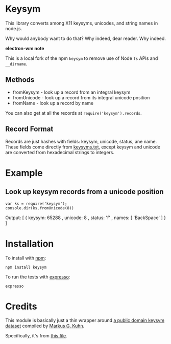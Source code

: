 # Keysym

This library converts among X11 keysyms, unicodes, and string names in node.js.

Why would anybody want to do that? Why indeed, dear reader. Why indeed.

**electron-wm note**

This is a local fork of the npm `keysym` to remove use of Node `fs` APIs and `__dirname`.

## Methods

- fromKeysym - look up a record from an integral keysym
- fromUnicode - look up a record from its integral unicode position
- fromName - look up a record by name

You can also get at all the records at `require('keysym').records`.

## Record Format

Records are just hashes with fields: keysym, unicode, status, ane name.
These fields come directly from
[keysyms.txt](http://www.cl.cam.ac.uk/~mgk25/ucs/keysyms.txt),
except keysym and unicode are converted from hexadecimal strings to integers.

# Example

## Look up keysym records from a unicode position

    var ks = require('keysym');
    console.dir(ks.fromUnicode(8))

Output:
[ { keysym: 65288
, unicode: 8
, status: 'f'
, names: [ 'BackSpace' ]
}
]

# Installation

To install with [npm](http://github.com/isaacs/npm):

    npm install keysym

To run the tests with [expresso](http://github.com/visionmedia/expresso):

    expresso

# Credits

This module is basically just a thin wrapper around
[a public domain keysym dataset](http://www.cl.cam.ac.uk/~mgk25/ucs)
compiled by
[Markus G. Kuhn](http://www.cl.cam.ac.uk/~mgk25/).

Specifically, it's from [this file](http://www.cl.cam.ac.uk/~mgk25/ucs/keysyms.txt).
